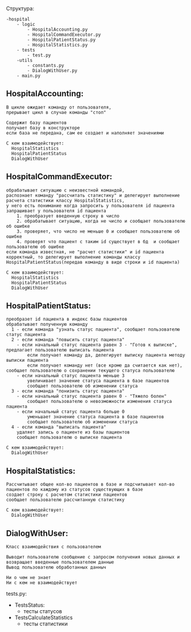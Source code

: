 

Структура:

    -hospital 
        - logic
            - HospitalAccounting.py
            - HospitalCommandExecutor.py
            - HospitalPatientStatus.py
            - HospitalStatistics.py
        - tests
            - test.py
        -utils
            - constants.py
            - DialogWithUser.py
        - main.py

## HospitalAccounting:
    В цикле ожидает команду от пользователя, 
    прерывает цикл в случае команды "стоп" 

    Содержит базу пациентов
    получает базу в конструкторе 
    если база не передана, сам ее создает и наполняет значениями

    С кем взаимодействует:
      HospitalStatistics
      HospitalPatientStatus
      DialogWithUser

##  HospitalCommandExecutor:

    обрабатывает ситуацию с неизвестной командой, 
    распознает команду "рассчитать статистику" и делегирует выполнение расчета статистики классу HospitalStatistics,
    у него есть понимание когда запросить у пользователя id пациента
    запрашивает у пользователя id пациента
        1. преобразует введенную строку в число 
        2. обрабатывает ситуацию, когда не число и сообщает пользователю об ошибке
        3. проверяет, что число не меньше 0 и сообщает пользователю об ошибке
        4. проверят что пациент с таким id существует в бд  и сообщает пользователю об ошибке
    если команда известная, не "расчет статистики" и id пациента корректный, то делегирует выполнение команды классу HospitalPatientStatus(передав команду в виде строки и id пациента)

    С кем взаимодействует:
      HospitalStatistics
      HospitalPatientStatus
      DialogWithUser

## HospitalPatientStatus:

    преобразет id пациента в индекс базы пациентов
    обрабатывает полученную команду 
      1 - если команда "узнать статус пациента", сообщает пользователю статус пациента 
      2 - если команда "повысить статус пациента"
        - если начальный статус пациента равен 3 - "Готов к выписке", предлагает пользователю выписать пациента
            если получает команду да, делегирует выписку пациента методу выписки пациента
            если получает команду нет (все кроме да считается как нет), сообщает пользователю о сохранении текущего статуса пользователю
        - если начальный статус пациента меньше 3 
            увеличивает значение статуса пациента в базе пациентов 
            сообщает пользователю об изменении статуса
      3 - если команда "понизить статус пациента"
        - если начальный статус пациента равен 0 - "Тяжело болен"
            сообщает пользователю о невозможности изменения статуса пациента
        - если начальный статус пациента больше 0
            уменьшает значение статуса пациента в базе пациентов 
            сообщает пользователю об изменении статуса
      4 - если команда "выписать пациента"
        удаляет запись о пациенте из базы пациентов 
        сообщает пользователю о выписке пациента

    С кем взаимодействует:
      DialogWithUser



## HospitalStatistics:
 
    Рассчитывает общее кол-во пациентов в базе и подсчитывает кол-во пациентов по каждому из статусов существующих в базе 
    создает строку с расчетом статистики пациентов 
    сообщает пользователю рассчитанную статистику 

    С кем взаимодействует:
      DialogWithUser

## DialogWithUser:

    Класс взаимодействия с пользователем 

    Выводит пользователю сообщение с запросом получения новых данных и возвращает введенные пользователем данные 
    Вывод пользователю обработанных данныч 

    Ни о чем не знает 
    Ни с кем не взаимодействует 


tests.py:
- TestsStatus: 
  - тесты статусов
- TestsCalculateStatistics
  - тесты статистики 